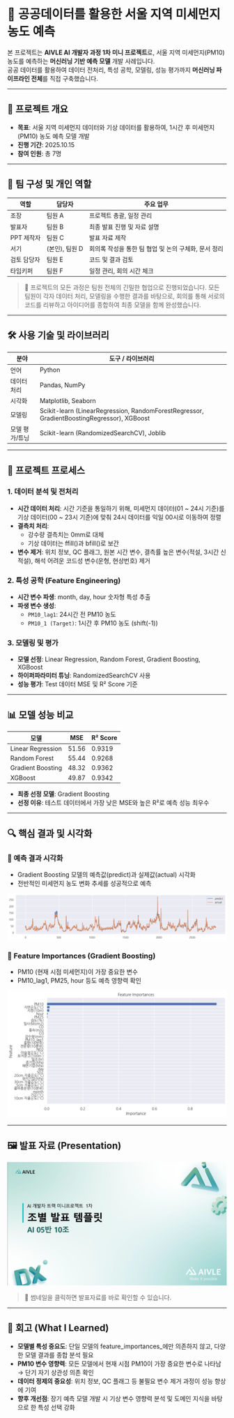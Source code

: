 # 💨 공공데이터를 활용한 서울 지역 미세먼지 농도 예측

본 프로젝트는 **AIVLE AI 개발자 과정 1차 미니 프로젝트**로, 서울 지역 미세먼지(PM10) 농도를 예측하는 **머신러닝 기반 예측 모델** 개발 사례입니다.  
공공 데이터를 활용하여 데이터 전처리, 특성 공학, 모델링, 성능 평가까지 **머신러닝 파이프라인 전체**를 직접 구축했습니다.

---

## 📌 프로젝트 개요

- **목표**: 서울 지역 미세먼지 데이터와 기상 데이터를 활용하여, 1시간 후 미세먼지(PM10) 농도 예측 모델 개발  
- **진행 기간**: 2025.10.15  
- **참여 인원**: 총 7명

---

## 👥 팀 구성 및 개인 역할

| 역할 | 담당자 | 주요 업무 |
|------|--------|-----------|
| 조장 | 팀원 A | 프로젝트 총괄, 일정 관리 |
| 발표자 | 팀원 B | 최종 발표 진행 및 자료 설명 |
| PPT 제작자 | 팀원 C | 발표 자료 제작 |
| 서기 | (본인), 팀원 D | 회의록 작성을 통한 팀 협업 및 논의 구체화, 문서 정리  |
| 검토 담당자 | 팀원 E | 코드 및 결과 검토 |
| 타임키퍼 | 팀원 F | 일정 관리, 회의 시간 체크 |

> 🔹 프로젝트의 모든 과정은 팀원 전체의 긴밀한 협업으로 진행되었습니다. 모든 팀원이 각자 데이터 처리, 모델링을 수행한 결과를 바탕으로, 회의를 통해 서로의 코드를 리뷰하고 아이디어를 종합하여 최종 모델을 함께 완성했습니다.

---

## 🛠️ 사용 기술 및 라이브러리

| 분야 | 도구 / 라이브러리 |
|------|-----------------|
| 언어 | Python |
| 데이터 처리 | Pandas, NumPy |
| 시각화 | Matplotlib, Seaborn |
| 모델링 | Scikit-learn (LinearRegression, RandomForestRegressor, GradientBoostingRegressor), XGBoost |
| 모델 평가/튜닝 | Scikit-learn (RandomizedSearchCV), Joblib |

---

## 🧩 프로젝트 프로세스

### 1. 데이터 분석 및 전처리
- **시간 데이터 처리**: 시간 기준을 통일하기 위해, 미세먼지 데이터(01 ~ 24시 기준)를 기상 데이터(00 ~ 23시 기준)에 맞춰 24시 데이터를 익일 00시로 이동하여 정렬
- **결측치 처리**:  
  - 강수량 결측치는 0mm로 대체  
  - 기상 데이터는 ffill()과 bfill()로 보간  
- **변수 제거**: 위치 정보, QC 플래그, 원본 시간 변수, 결측률 높은 변수(적설, 3시간 신적설), 해석 어려운 코드성 변수(운형, 현상번호) 제거

### 2. 특성 공학 (Feature Engineering)
- **시간 변수 파생**: month, day, hour 숫자형 특성 추출  
- **파생 변수 생성**:  
  - `PM10_lag1`: 24시간 전 PM10 농도  
  - `PM10_1 (Target)`: 1시간 후 PM10 농도 (shift(-1))

### 3. 모델링 및 평가
- **모델 선정**: Linear Regression, Random Forest, Gradient Boosting, XGBoost  
- **하이퍼파라미터 튜닝**: RandomizedSearchCV 사용  
- **성능 평가**: Test 데이터 MSE 및 R² Score 기준

---

## 📊 모델 성능 비교

| 모델 | MSE | R² Score |
|------|-----|----------|
| Linear Regression | 51.56 | 0.9319 |
| Random Forest | 55.44 | 0.9268 |
| Gradient Boosting | 48.32 | 0.9362 |
| XGBoost | 49.87 | 0.9342 |

- **최종 선정 모델**: Gradient Boosting  
- **선정 이유**: 테스트 데이터에서 가장 낮은 MSE와 높은 R²로 예측 성능 최우수

---

## 🔍 핵심 결과 및 시각화

### 📌 예측 결과 시각화
- Gradient Boosting 모델의 예측값(predict)과 실제값(actual) 시각화  
- 전반적인 미세먼지 농도 변화 추세를 성공적으로 예측
  
![예측 결과 시각화](https://github.com/Kim-geun-woo/Air-Quality-Prediction-in-Seoul-Using-Public-Data/raw/main/images/GradientBoosting_visualization.png)

  
### 📌 Feature Importances (Gradient Boosting)
- PM10 (현재 시점 미세먼지)이 가장 중요한 변수  
- PM10_lag1, PM25, hour 등도 예측 영향력 확인
  
![Feature Importances](https://github.com/Kim-geun-woo/Air-Quality-Prediction-in-Seoul-Using-Public-Data/raw/main/images/GradientBoosting_feature_importances.png)

---

## 🖼️ 발표 자료 (Presentation)

[![발표자료 확인](https://github.com/Kim-geun-woo/Air-Quality-Prediction-in-Seoul-Using-Public-Data/raw/main/images/ppt_Air-Quality-Prediction-in-Seoul-Using-Public-Data.png)](https://github.com/Kim-geun-woo/Air-Quality-Prediction-in-Seoul-Using-Public-Data/blob/main/docs/Air-Quality-Prediction-in-Seoul-Using-Public-Data.pdf)

> 📌 썸네일을 클릭하면 발표자료를 바로 확인할 수 있습니다.

---

## 🤔 회고 (What I Learned)

- **모델별 특성 중요도**: 단일 모델의 feature_importances_에만 의존하지 않고, 다양한 모델 결과를 종합 분석 필요  
- **PM10 변수 영향력**: 모든 모델에서 현재 시점 PM10이 가장 중요한 변수로 나타남 → 단기 자기 상관성 의존 확인  
- **데이터 정제의 중요성**: 위치 정보, QC 플래그 등 불필요 변수 제거 과정이 성능 향상에 기여  
- **향후 개선점**: 장기 예측 모델 개발 시 기상 변수 영향력 분석 및 도메인 지식을 바탕으로 한 특성 선택 강화


